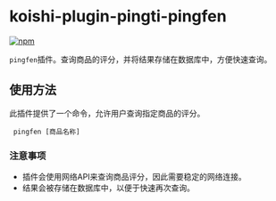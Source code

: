 # koishi-plugin-pingti-pingfen

[![npm](https://img.shields.io/npm/v/koishi-plugin-pingti-pingfen?style=flat-square)](https://www.npmjs.com/package/koishi-plugin-pingti-pingfen)


`pingfen`插件。查询商品的评分，并将结果存储在数据库中，方便快速查询。

## 使用方法

此插件提供了一个命令，允许用户查询指定商品的评分。
```
 pingfen [商品名称]
```

### 注意事项
- 插件会使用网络API来查询商品评分，因此需要稳定的网络连接。
- 结果会被存储在数据库中，以便于快速再次查询。

